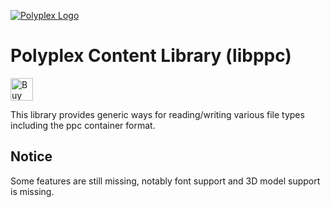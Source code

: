 [![Polyplex Logo][logo]](http://git.pplex.org/Polyplex/ppbranding)

# Polyplex Content Library (libppc)
<a href='https://ko-fi.com/O4O59UGN' target='_blank'><img height='36' style='border:0px;height:36px;' src='https://az743702.vo.msecnd.net/cdn/kofi2.png?v=0' border='0' alt='Buy Clipsey a Coffee at ko-fi.com' /></a>

This library provides generic ways for reading/writing various file types including the ppc container format.

## Notice
Some features are still missing, notably font support and 3D model support is missing.

[logo]: https://git.pplex.org/Polyplex/ppbranding/raw/branch/master/flat/libppc-pngs/libppc_transparent@256w.png
